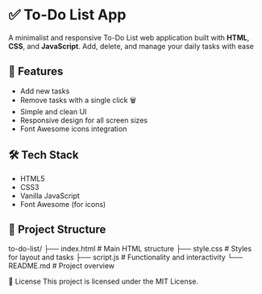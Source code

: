 # ✅ To-Do List App

A minimalist and responsive To-Do List web application built with **HTML**, **CSS**, and **JavaScript**. Add, delete, and manage your daily tasks with ease

## 🎯 Features

- Add new tasks
- Remove tasks with a single click 🗑️
- Simple and clean UI
- Responsive design for all screen sizes
- Font Awesome icons integration

## 🛠️ Tech Stack

- HTML5
- CSS3
- Vanilla JavaScript
- Font Awesome (for icons)

## 📂 Project Structure
to-do-list/
├── index.html # Main HTML structure
├── style.css # Styles for layout and tasks 
├── script.js # Functionality and interactivity 
└── README.md # Project overview

📜 License
This project is licensed under the MIT License.
